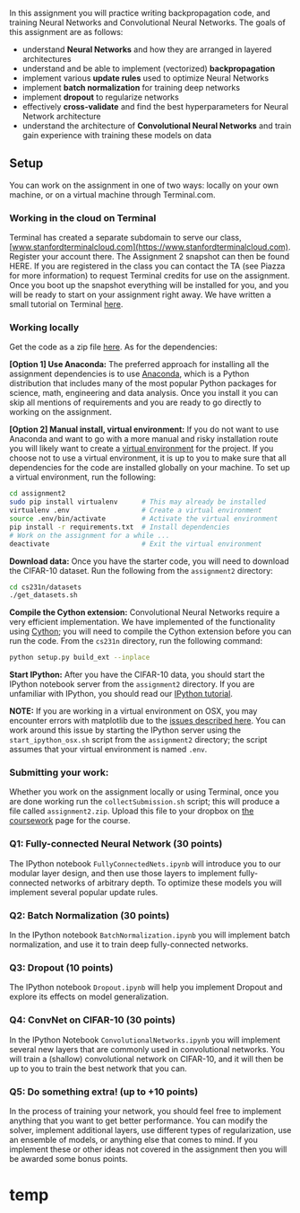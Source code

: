 In this assignment you will practice writing backpropagation code, and training
Neural Networks and Convolutional Neural Networks. The goals of this assignment
are as follows:

- understand **Neural Networks** and how they are arranged in layered
  architectures
- understand and be able to implement (vectorized) **backpropagation**
- implement various **update rules** used to optimize Neural Networks
- implement **batch normalization** for training deep networks
- implement **dropout** to regularize networks
- effectively **cross-validate** and find the best hyperparameters for Neural
  Network architecture
- understand the architecture of **Convolutional Neural Networks** and train
  gain experience with training these models on data

## Setup
You can work on the assignment in one of two ways: locally on your own machine,
or on a virtual machine through Terminal.com. 

### Working in the cloud on Terminal

Terminal has created a separate subdomain to serve our class,
[www.stanfordterminalcloud.com](https://www.stanfordterminalcloud.com). Register
your account there. The Assignment 2 snapshot can then be found HERE. If you are
registered in the class you can contact the TA (see Piazza for more information)
to request Terminal credits for use on the assignment. Once you boot up the
snapshot everything will be installed for you, and you will be ready to start on
your assignment right away. We have written a small tutorial on Terminal
[here](http://cs231n.github.io/terminal-tutorial/).

### Working locally
Get the code as a zip file
[here](http://vision.stanford.edu/teaching/cs231n/winter1516_assignment2.zip).
As for the dependencies:

**[Option 1] Use Anaconda:**
The preferred approach for installing all the assignment dependencies is to use
[Anaconda](https://www.continuum.io/downloads), which is a Python distribution
that includes many of the most popular Python packages for science, math,
engineering and data analysis. Once you install it you can skip all mentions of
requirements and you are ready to go directly to working on the assignment.

**[Option 2] Manual install, virtual environment:**
If you do not want to use Anaconda and want to go with a more manual and risky
installation route you will likely want to create a
[virtual environment](http://docs.python-guide.org/en/latest/dev/virtualenvs/)
for the project. If you choose not to use a virtual environment, it is up to you
to make sure that all dependencies for the code are installed globally on your
machine. To set up a virtual environment, run the following:

```bash
cd assignment2
sudo pip install virtualenv      # This may already be installed
virtualenv .env                  # Create a virtual environment
source .env/bin/activate         # Activate the virtual environment
pip install -r requirements.txt  # Install dependencies
# Work on the assignment for a while ...
deactivate                       # Exit the virtual environment
```

**Download data:**
Once you have the starter code, you will need to download the CIFAR-10 dataset.
Run the following from the `assignment2` directory:

```bash
cd cs231n/datasets
./get_datasets.sh
```

**Compile the Cython extension:** Convolutional Neural Networks require a very
efficient implementation. We have implemented of the functionality using
[Cython](http://cython.org/); you will need to compile the Cython extension
before you can run the code. From the `cs231n` directory, run the following
command:

```bash
python setup.py build_ext --inplace
```

**Start IPython:**
After you have the CIFAR-10 data, you should start the IPython notebook server
from the `assignment2` directory. If you are unfamiliar with IPython, you should 
read our [IPython tutorial](http://cs231n.github.io/ipython-tutorial/).

**NOTE:** If you are working in a virtual environment on OSX, you may encounter
errors with matplotlib due to the
[issues described here](http://matplotlib.org/faq/virtualenv_faq.html).
You can work around this issue by starting the IPython server using the
`start_ipython_osx.sh` script from the `assignment2` directory; the script
assumes that your virtual environment is named `.env`.


### Submitting your work:
Whether you work on the assignment locally or using Terminal, once you are done
working run the `collectSubmission.sh` script; this will produce a file called
`assignment2.zip`. Upload this file to your dropbox on
[the coursework](https://coursework.stanford.edu/portal/site/W15-CS-231N-01/)
page for the course.


### Q1: Fully-connected Neural Network (30 points)
The IPython notebook `FullyConnectedNets.ipynb` will introduce you to our
modular layer design, and then use those layers to implement fully-connected
networks of arbitrary depth. To optimize these models you will implement several
popular update rules.

### Q2: Batch Normalization (30 points)
In the IPython notebook `BatchNormalization.ipynb` you will implement batch
normalization, and use it to train deep fully-connected networks.

### Q3: Dropout (10 points)
The IPython notebook `Dropout.ipynb` will help you implement Dropout and explore
its effects on model generalization.

### Q4: ConvNet on CIFAR-10 (30 points)
In the IPython Notebook `ConvolutionalNetworks.ipynb` you will implement several
new layers that are commonly used in convolutional networks. You will train a
(shallow) convolutional network on CIFAR-10, and it will then be up to you to
train the best network that you can.

### Q5: Do something extra! (up to +10 points)
In the process of training your network, you should feel free to implement
anything that you want to get better performance. You can modify the solver,
implement additional layers, use different types of regularization, use an
ensemble of models, or anything else that comes to mind. If you implement these
or other ideas not covered in the assignment then you will be awarded some bonus
points.

# temp
